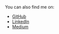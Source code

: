 You can also find me on:

- [GitHub](https://github.com/ktreharrison)
- [LinkedIn](https://www.linkedin.com/in/kenneth-harrison/)
- [Medium](https://ktreharrison.medium.com/)
